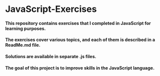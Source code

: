 # JavaScript-Exercises 
#### This repository contains exercises that I completed in JavaScript for learning purposes.
#### The exercises cover various topics, and each of them is described in a ReadMe.md file.
#### Solutions are available in separate .js files.
#### The goal of this project is to improve skills in the JavaScript language.
